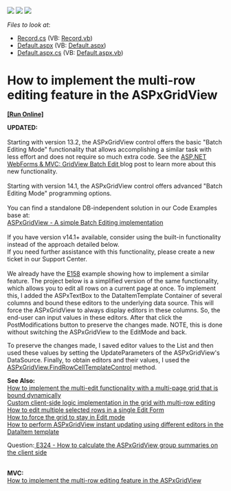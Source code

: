 <!-- default badges list -->
![](https://img.shields.io/endpoint?url=https://codecentral.devexpress.com/api/v1/VersionRange/128541386/19.1.8%2B)
[![](https://img.shields.io/badge/Open_in_DevExpress_Support_Center-FF7200?style=flat-square&logo=DevExpress&logoColor=white)](https://supportcenter.devexpress.com/ticket/details/E324)
[![](https://img.shields.io/badge/📖_How_to_use_DevExpress_Examples-e9f6fc?style=flat-square)](https://docs.devexpress.com/GeneralInformation/403183)
<!-- default badges end -->
<!-- default file list -->
*Files to look at*:

* [Record.cs](./CS/Record.cs) (VB: [Record.vb](./VB/Record.vb))
* [Default.aspx](./CS/Default.aspx) (VB: [Default.aspx](./VB/Default.aspx))
* [Default.aspx.cs](./CS/Default.aspx.cs) (VB: [Default.aspx.vb](./VB/Default.aspx.vb))
<!-- default file list end -->
# How to implement the multi-row editing feature in the ASPxGridView
<!-- run online -->
**[[Run Online]](https://codecentral.devexpress.com/e324/)**
<!-- run online end -->


<p><strong>UPDATED:</strong><br><br>Starting with version 13.2, the ASPxGridView control offers the basic "Batch Editing Mode" functionality that allows accomplishing a similar task with less effort and does not require so much extra code. See the <a href="https://community.devexpress.com/blogs/aspnet/archive/2013/12/16/asp-net-webforms-amp-mvc-gridview-batch-edit-what-39-s-new-in-13-2.aspx">ASP.NET WebForms & MVC: GridView Batch Edit </a>blog post to learn more about this new functionality.<br><br>Starting with version 14.1, the ASPxGridView control offers advanced "Batch Editing Mode" programming options.<br><br>You can find a standalone DB-independent solution in our Code Examples base at:<br><a href="https://www.devexpress.com/Support/Center/p/E5045">ASPxGridView - A simple Batch Editing implementation</a><br><br>If you have version v14.1+ available, consider using the built-in functionality instead of the approach detailed below.<br>If you need further assistance with this functionality, please create a new ticket in our Support Center.<br><br>We already have the <a href="https://www.devexpress.com/Support/Center/p/E158">E158</a> example showing how to implement a similar feature. The project below is a simplified version of the same functionality, which allows you to edit all rows on a current page at once. To implement this, I added the ASPxTextBox to the DataItemTemplate Container of several columns and bound these editors to the underlying data source. This will force the ASPxGridView to always display editors in these columns. So, the end-user can input values in these editors. After that click the PostModifications button to preserve the changes made. NOTE, this is done without switching the ASPxGridView to the EditMode and back.</p>
<p>To preserve the changes made, I saved editor values to the List<object> and then used these values by setting the UpdateParameters of the ASPxGridView's DataSource. Finally, to obtain editors and their values, I used the <a href="https://docs.devexpress.com/AspNet/DevExpress.Web.ASPxGridView.FindRowCellTemplateControl(System.Int32-DevExpress.Web.GridViewDataColumn-System.String)"><u>ASPxGridView.FindRowCellTemplateControl</u></a> method.</p>
<p><strong>See Also:</strong><br> <a href="https://www.devexpress.com/Support/Center/p/E1318">How to implement the multi-edit functionality with a multi-page grid that is bound dynamically</a><br> <a href="https://www.devexpress.com/Support/Center/p/E1468">Custom client-side logic implementation in the grid with multi-row editing</a><br> <a href="https://www.devexpress.com/Support/Center/p/E2026">How to edit multiple selected rows in a single Edit Form</a><br> <a href="https://www.devexpress.com/Support/Center/p/E1447">How to force the grid to stay in Edit mode</a><br> <a href="https://www.devexpress.com/Support/Center/p/E2333">How to perform ASPxGridView instant updating using different editors in the DataItem template</a><u></u></p>
<p><u></u>Question:<u> </u><a href="https://www.devexpress.com/Support/Center/p/Q311992">E324 - How to calculate the ASPxGridView group summaries on the client side</a></p>
<p><br><strong>MVC:</strong><br><a href="https://www.devexpress.com/Support/Center/p/E4236">How to implement the multi-row editing feature in the ASPxGridView</a></p>

<br/>



